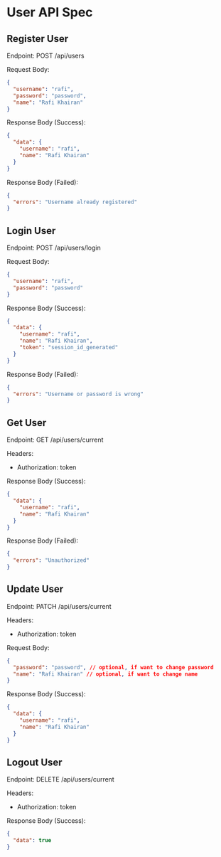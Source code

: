 # User API Spec

## Register User

Endpoint: POST /api/users

Request Body:

```json
{
  "username": "rafi",
  "password": "password",
  "name": "Rafi Khairan"
}
```

Response Body (Success):

```json
{
  "data": {
    "username": "rafi",
    "name": "Rafi Khairan"
  }
}
```

Response Body (Failed):

```json
{
  "errors": "Username already registered"
}
```

## Login User

Endpoint: POST /api/users/login

Request Body:

```json
{
  "username": "rafi",
  "password": "password"
}
```

Response Body (Success):

```json
{
  "data": {
    "username": "rafi",
    "name": "Rafi Khairan",
    "token": "session_id_generated"
  }
}
```

Response Body (Failed):

```json
{
  "errors": "Username or password is wrong"
}
```

## Get User

Endpoint: GET /api/users/current

Headers:

- Authorization: token

Response Body (Success):

```json
{
  "data": {
    "username": "rafi",
    "name": "Rafi Khairan"
  }
}
```

Response Body (Failed):

```json
{
  "errors": "Unauthorized"
}
```

## Update User

Endpoint: PATCH /api/users/current

Headers:

- Authorization: token

Request Body:

```json
{
  "password": "password", // optional, if want to change password
  "name": "Rafi Khairan" // optional, if want to change name
}
```

Response Body (Success):

```json
{
  "data": {
    "username": "rafi",
    "name": "Rafi Khairan"
  }
}
```

## Logout User

Endpoint: DELETE /api/users/current

Headers:

- Authorization: token

Response Body (Success):

```json
{
  "data": true
}
```
